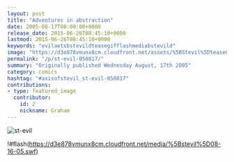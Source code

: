 ```yaml
---
layout: post
title: "Adventures in abstraction"
date: 2005-08-17T00:00:00+0000
release_date: 2015-06-26T08:45:10+0000
lastmod: 2015-06-26T08:45:10+0000
keywords: "evilaetsbstevildteasegifflashmediabstevild"
image: "https://d3e878vmunx8cm.cloudfront.net/assets/%5BStevil%5Dtease0816.gif"
permalink: "/p/st-evil-050817/"
summary: "Originally published Wednesday August, 17th 2005"
category: comics
hashtag: "#axisofstevil_st-evil-050817"
contributions:
- type: featured_image
  contributor:
    id: 2
    nickname: Graham
---
```


![st-evil](https://d3e878vmunx8cm.cloudfront.net/assets/%5BStevil%5Dtease0816.gif)

!#flash(https://d3e878vmunx8cm.cloudfront.net/media/%5Bstevil%5D08-16-05.swf)
